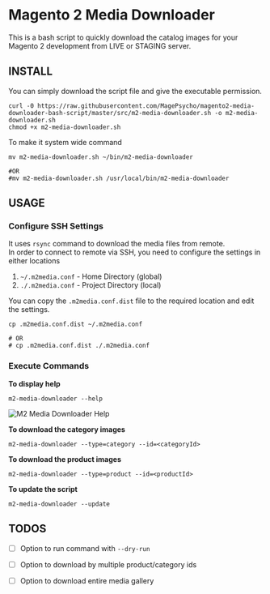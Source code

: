 # Magento 2 Media Downloader

This is a bash script to quickly download the catalog images for your Magento 2 development from LIVE or STAGING server.

## INSTALL
You can simply download the script file and give the executable permission.
```
curl -0 https://raw.githubusercontent.com/MagePsycho/magento2-media-downloader-bash-script/master/src/m2-media-downloader.sh -o m2-media-downloader.sh
chmod +x m2-media-downloader.sh
```

To make it system wide command
```
mv m2-media-downloader.sh ~/bin/m2-media-downloader

#OR
#mv m2-media-downloader.sh /usr/local/bin/m2-media-downloader
```

## USAGE

### Configure SSH Settings
It uses `rsync` command to download the media files from remote.  
In order to connect to remote via SSH, you need to configure the settings in either locations
1. `~/.m2media.conf` - Home Directory (global)
1. `./.m2media.conf` - Project Directory (local)

You can copy the `.m2media.conf.dist` file to the required location and edit the settings.
```
cp .m2media.conf.dist ~/.m2media.conf

# OR
# cp .m2media.conf.dist ./.m2media.conf
```

### Execute Commands

**To display help**
```
m2-media-downloader --help
```
![M2 Media Downloader Help](https://github.com/MagePsycho/magento2-media-downloader-bash-script/raw/master/docs/magento2-media-downloader-bash-script-help.png)

**To download the category images**
```
m2-media-downloader --type=category --id=<categoryId>
```

**To download the product images**
```
m2-media-downloader --type=product --id=<productId>
```

**To update the script**
```
m2-media-downloader --update
```

## TODOS
- [ ] Option to run command with `--dry-run`
- [ ] Option to download by multiple product/category ids
- [ ] Option to download entire media gallery

